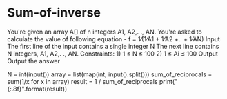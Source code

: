 # Sum-of-inverse
You're given an array A[] of n integers A1, A2,. ., AN. You're asked to calculate the value of following equation -   f = 1⁄(1⁄A1 + 1⁄A2 +.. + 1⁄AN) Input The first line of the input contains a single integer N The next line contains N integers, A1, A2,. ., AN.  Constraints: 1) 1 ≤ N ≤ 100 2) 1 ≤ Ai ≤ 100 Output Output the answer 

N = int(input())
array = list(map(int, input().split()))
sum_of_reciprocals = sum(1/x for x in array)
result = 1 / sum_of_reciprocals
print("{:.8f}".format(result))

